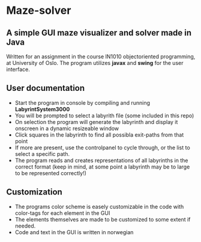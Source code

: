 # Maze-solver
## A simple GUI maze visualizer and solver made in Java

Written for an assignment in the course IN1010 objectoriented programming, at University of Oslo. The program utilizes **javax** and **swing** for the user interface.

## User documentation

- Start the program in console by compiling and running **LabyrintSystem3000**
- You will be prompted to select a labyrith file (some included in this repo)
- On selection the program will generate the labyrinth and display it onscreen in a dynamic resizeable window
- Click squares in the labyrinth to find all possibla exit-paths from that point
- If more are present, use the controlpanel to cycle through, or the list to select a specific path.
- The program reads and creates representations of all labyrinths in the correct format (keep in mind, at some point a labyrinth may be to large to be represented correctly!)

## Customization
- The programs color scheme is easely customizable in the code with color-tags for each element in the GUI
- The elements themselves are made to be customized to some extent if needed.
- Code and text in the GUI is written in norwegian
